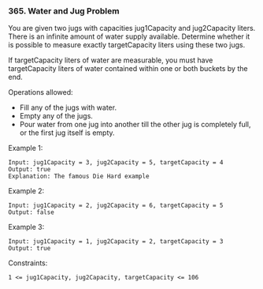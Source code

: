 ### 365. Water and Jug Problem

You are given two jugs with capacities jug1Capacity and jug2Capacity liters. There is an infinite amount of water supply available. Determine whether it is possible to measure exactly targetCapacity liters using these two jugs.

If targetCapacity liters of water are measurable, you must have targetCapacity liters of water contained within one or both buckets by the end.

Operations allowed:

*    Fill any of the jugs with water.
*    Empty any of the jugs.
*    Pour water from one jug into another till the other jug is completely full, or the first jug itself is empty.



Example 1:

    Input: jug1Capacity = 3, jug2Capacity = 5, targetCapacity = 4
    Output: true
    Explanation: The famous Die Hard example

Example 2:

    Input: jug1Capacity = 2, jug2Capacity = 6, targetCapacity = 5
    Output: false

Example 3:

    Input: jug1Capacity = 1, jug2Capacity = 2, targetCapacity = 3
    Output: true



Constraints:

    1 <= jug1Capacity, jug2Capacity, targetCapacity <= 106
